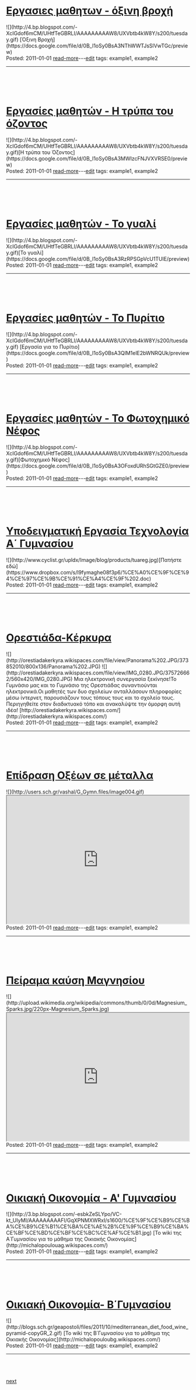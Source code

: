 
<h1><a class="readmorelink" href="gymnasioker4.github.io-master/oldposts/cob142.md">Εργασιες μαθητων - όξινη βροχή</a></h1>
![](http://4.bp.blogspot.com/-XcIGdof6mCM/UHtfTeGBRLI/AAAAAAAAAW8/UXVbtb4kW8Y/s200/tuesday.gif) 
[Όξινη Βροχή](https://docs.google.com/file/d/0B_I1oSy0BsA3NThWWTJsSlVwTGc/preview)
<br>
<div class='readmore'>
Posted: 2011-01-01
<a class="readmorelink" href="gymnasioker4.github.io-master/oldposts/cob142.md">read-more</a>---<a class="editlink" target="_blank" href="/hugo/admin/scripts/edit.sh?file=gymnasioker4.github.io-master/oldposts/cob142.md&cmd=open">edit</a>
tags: example1, example2
<hr>
<br><br><br>
</div>
<h1><a class="readmorelink" href="gymnasioker4.github.io-master/oldposts/cob141.md">Εργασίες μαθητών - Η τρύπα του όζοντος</a></h1>
![](http://4.bp.blogspot.com/-XcIGdof6mCM/UHtfTeGBRLI/AAAAAAAAAW8/UXVbtb4kW8Y/s200/tuesday.gif)[Η τρύπα του Όζοντος](https://docs.google.com/file/d/0B_I1oSy0BsA3MWIzcFNJVXVRSE0/preview)
<br>
<div class='readmore'>
Posted: 2011-01-01
<a class="readmorelink" href="gymnasioker4.github.io-master/oldposts/cob141.md">read-more</a>---<a class="editlink" target="_blank" href="/hugo/admin/scripts/edit.sh?file=gymnasioker4.github.io-master/oldposts/cob141.md&cmd=open">edit</a>
tags: example1, example2
<hr>
<br><br><br>
</div>
<h1><a class="readmorelink" href="gymnasioker4.github.io-master/oldposts/cob140.md">Εργασίες μαθητών - Το γυαλί</a></h1>
![](http://4.bp.blogspot.com/-XcIGdof6mCM/UHtfTeGBRLI/AAAAAAAAAW8/UXVbtb4kW8Y/s200/tuesday.gif)[Το γυαλί](https://docs.google.com/file/d/0B_I1oSy0BsA3RzRPSGpVcU1TUlE/preview)
<br>
<div class='readmore'>
Posted: 2011-01-01
<a class="readmorelink" href="gymnasioker4.github.io-master/oldposts/cob140.md">read-more</a>---<a class="editlink" target="_blank" href="/hugo/admin/scripts/edit.sh?file=gymnasioker4.github.io-master/oldposts/cob140.md&cmd=open">edit</a>
tags: example1, example2
<hr>
<br><br><br>
</div>
<h1><a class="readmorelink" href="gymnasioker4.github.io-master/oldposts/cob139.md">Εργασίες μαθητών - Το Πυρίτιο</a></h1>
![](http://4.bp.blogspot.com/-XcIGdof6mCM/UHtfTeGBRLI/AAAAAAAAAW8/UXVbtb4kW8Y/s200/tuesday.gif) 
[Εργασία για το Πυρίτιο](https://docs.google.com/file/d/0B_I1oSy0BsA3QlM1elE2bWNRQUk/preview)
<br>
<div class='readmore'>
Posted: 2011-01-01
<a class="readmorelink" href="gymnasioker4.github.io-master/oldposts/cob139.md">read-more</a>---<a class="editlink" target="_blank" href="/hugo/admin/scripts/edit.sh?file=gymnasioker4.github.io-master/oldposts/cob139.md&cmd=open">edit</a>
tags: example1, example2
<hr>
<br><br><br>
</div>
<h1><a class="readmorelink" href="gymnasioker4.github.io-master/oldposts/cob138.md">Εργασίες μαθητών - Το Φωτοχημικό Νέφος</a></h1>
![](http://4.bp.blogspot.com/-XcIGdof6mCM/UHtfTeGBRLI/AAAAAAAAAW8/UXVbtb4kW8Y/s200/tuesday.gif)[Φωτοχημικό Νέφος](https://docs.google.com/file/d/0B_I1oSy0BsA3OFoxdURhSGtGZE0/preview)
<br>
<div class='readmore'>
Posted: 2011-01-01
<a class="readmorelink" href="gymnasioker4.github.io-master/oldposts/cob138.md">read-more</a>---<a class="editlink" target="_blank" href="/hugo/admin/scripts/edit.sh?file=gymnasioker4.github.io-master/oldposts/cob138.md&cmd=open">edit</a>
tags: example1, example2
<hr>
<br><br><br>
</div>
<h1><a class="readmorelink" href="gymnasioker4.github.io-master/oldposts/cob137.md">Υποδειγματική Εργασία Τεχνολογία Α΄ Γυμνασίου</a></h1>
![](http://www.cyclist.gr/upldx/Image/blog/products/tuareg.jpg)[Πατήστε εδώ](https://www.dropbox.com/s/l9fymaghe08f3p6/%CE%A0%CE%9F%CE%94%CE%97%CE%9B%CE%91%CE%A4%CE%9F%202.doc)
<br>
<div class='readmore'>
Posted: 2011-01-01
<a class="readmorelink" href="gymnasioker4.github.io-master/oldposts/cob137.md">read-more</a>---<a class="editlink" target="_blank" href="/hugo/admin/scripts/edit.sh?file=gymnasioker4.github.io-master/oldposts/cob137.md&cmd=open">edit</a>
tags: example1, example2
<hr>
<br><br><br>
</div>
<h1><a class="readmorelink" href="gymnasioker4.github.io-master/oldposts/cob136.md">Ορεστιάδα-Κέρκυρα</a></h1>
![](http://orestiadakerkyra.wikispaces.com/file/view/Panorama%202.JPG/373852010/800x136/Panorama%202.JPG) ![](http://orestiadakerkyra.wikispaces.com/file/view/IMG_0280.JPG/375726662/560x420/IMG_0280.JPG) Μια ηλεκτρονική συνεργασία ξεκίνησε!Το Γυμνάσιο μας και το Γυμνάσιο της Ορεστιάδας συναντιούνται ηλεκτρονικά.Οι μαθητές των δυο σχολείων ανταλλάσουν πληροφορίες μέσω ίντερνετ, παρουσιάζουν τους τόπους τους και το σχολείο τους. Περιηγηθείτε στον διαδικτυακό τόπο και ανακαλύψτε την όμορφη αυτή ιδέα! [http://orestiadakerkyra.wikispaces.com/](http://orestiadakerkyra.wikispaces.com/)
<br>
<div class='readmore'>
Posted: 2011-01-01
<a class="readmorelink" href="gymnasioker4.github.io-master/oldposts/cob136.md">read-more</a>---<a class="editlink" target="_blank" href="/hugo/admin/scripts/edit.sh?file=gymnasioker4.github.io-master/oldposts/cob136.md&cmd=open">edit</a>
tags: example1, example2
<hr>
<br><br><br>
</div>
<h1><a class="readmorelink" href="gymnasioker4.github.io-master/oldposts/cob135.md">Επίδραση Οξέων σε μέταλλα</a></h1>
![](http://users.sch.gr/vashal/G_Gymn.files/image004.gif) 
<iframe height="350" src="https://docs.google.com/file/d/0B_I1oSy0BsA3dDluTTVnY1gtZW8/preview" width="500"></iframe>
<br>
<div class='readmore'>
Posted: 2011-01-01
<a class="readmorelink" href="gymnasioker4.github.io-master/oldposts/cob135.md">read-more</a>---<a class="editlink" target="_blank" href="/hugo/admin/scripts/edit.sh?file=gymnasioker4.github.io-master/oldposts/cob135.md&cmd=open">edit</a>
tags: example1, example2
<hr>
<br><br><br>
</div>
<h1><a class="readmorelink" href="gymnasioker4.github.io-master/oldposts/cob134.md">Πείραμα καύση Μαγνησίου</a></h1>
![](http://upload.wikimedia.org/wikipedia/commons/thumb/0/0d/Magnesium_Sparks.jpg/220px-Magnesium_Sparks.jpg) 
<iframe height="350" src="https://docs.google.com/file/d/0B_I1oSy0BsA3VTM3RWpHRldSMjQ/preview" width="500"></iframe>
<br>
<div class='readmore'>
Posted: 2011-01-01
<a class="readmorelink" href="gymnasioker4.github.io-master/oldposts/cob134.md">read-more</a>---<a class="editlink" target="_blank" href="/hugo/admin/scripts/edit.sh?file=gymnasioker4.github.io-master/oldposts/cob134.md&cmd=open">edit</a>
tags: example1, example2
<hr>
<br><br><br>
</div>
<h1><a class="readmorelink" href="gymnasioker4.github.io-master/oldposts/cob133.md">Οικιακή Οικονομία - Α' Γυμνασίου</a></h1>
![](http://3.bp.blogspot.com/-esbkZeSLYpo/VC-kt_UIyMI/AAAAAAAAAFI/GqXPNMXWRxI/s1600/%CE%9F%CE%B9%CE%BA%CE%B9%CE%B1%CE%BA%CE%AE%2B%CE%9F%CE%B9%CE%BA%CE%BF%CE%BD%CE%BF%CE%BC%CE%AF%CE%B1.jpg) 
[Το wiki της Α΄Γυμνασίου για το μάθημα της Οικιακής Οικονομίας](http://michalopoulouag.wikispaces.com/)
<br>
<div class='readmore'>
Posted: 2011-01-01
<a class="readmorelink" href="gymnasioker4.github.io-master/oldposts/cob133.md">read-more</a>---<a class="editlink" target="_blank" href="/hugo/admin/scripts/edit.sh?file=gymnasioker4.github.io-master/oldposts/cob133.md&cmd=open">edit</a>
tags: example1, example2
<hr>
<br><br><br>
</div>
<h1><a class="readmorelink" href="gymnasioker4.github.io-master/oldposts/cob132.md">Οικιακή Οικονομία- Β΄Γυμνασίου</a></h1>
![](http://blogs.sch.gr/geapostoli/files/2011/10/mediterranean_diet_food_wine_pyramid-copyGR_2.gif) 
[Το wiki της Β΄Γυμνασίου για το μάθημα της Οικιακής Οικονομίας](http://michalopouloubg.wikispaces.com/)
<br>
<div class='readmore'>
Posted: 2011-01-01
<a class="readmorelink" href="gymnasioker4.github.io-master/oldposts/cob132.md">read-more</a>---<a class="editlink" target="_blank" href="/hugo/admin/scripts/edit.sh?file=gymnasioker4.github.io-master/oldposts/cob132.md&cmd=open">edit</a>
tags: example1, example2
<hr>
<br><br><br>
</div>
<a href='index3.md'>next</a>
